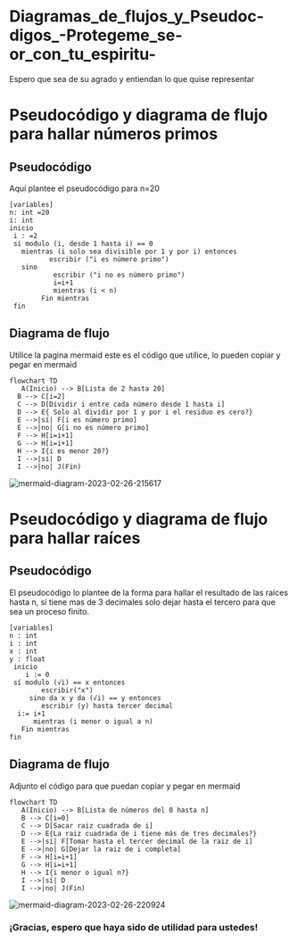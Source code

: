 # Diagramas_de_flujos_y_Pseudoc-digos_-Protegeme_se-or_con_tu_espiritu-
Espero que sea de su agrado y entiendan lo que quise representar
# Pseudocódigo y diagrama de flujo para hallar números primos
## Pseudocódigo
Aquí plantee el pseudocódigo para n=20
```
[variables]
n: int =20
i: int
inicio
 i : =2
 si modulo (i, desde 1 hasta i) == 0
   mientras (i solo sea divisible por 1 y por i) entonces
          escribir ("i es número primo")
   sino
           escribir ("i no es número primo")
           i=i+1
           mientras (i < n)
        Fin mientras
 fin
```
## Diagrama de flujo
Utilice la pagina mermaid
este es el código que utilice, lo pueden copiar y pegar en mermaid
```
flowchart TD
   A(Inicio) --> B[Lista de 2 hasta 20] 
  B --> C[i=2]
  C --> D[Dividir i entre cada número desde 1 hasta i]
  D --> E{ Solo al dividir por 1 y por i el residuo es cero?}
  E -->|sí| F[i es número primo]
  E -->|no| G[i no es número primo]
  F --> H[i=i+1]
  G --> H[i=i+1]
  H --> I{i es menor 20?}
  I -->|sí| D
  I -->|no| J(Fin)
```
![mermaid-diagram-2023-02-26-215617](https://user-images.githubusercontent.com/124615019/221462517-33428a9e-e266-4bdb-940d-c40dd8325835.png)
# Pseudocódigo y diagrama de flujo para hallar raíces
## Pseudocódigo
El pseudocódigo lo plantee de la forma para hallar el resultado de las raíces hasta n, sí tiene mas de 3 decimales solo dejar hasta el tercero para que sea un proceso finito.
```
[variables]
n : int
i : int
x : int
y : float
 inicio 
    i := 0 
 sí modulo (√i) == x entonces  
        escribir("x")
     sino da x y da (√i) == y entonces    
        escribir (y) hasta tercer decimal    
  i:= i+1  
      mientras (i menor o igual a n)
   Fin mientras
fin
```
## Diagrama de flujo
Adjunto el código para que puedan copiar y pegar en mermaid
```
flowchart TD
   A(Inicio) --> B[Lista de números del 0 hasta n] 
   B --> C[i=0]
   C --> D[Sacar raiz cuadrada de i]
   D --> E{La raiz cuadrada de i tiene más de tres decimales?}
   E -->|sí| F[Tomar hasta el tercer decimal de la raiz de i]
   E -->|no| G[Dejar la raiz de i completa]
   F --> H[i=i+1]
   G --> H[i=i+1]
   H --> I{i menor o igual n?}
   I -->|sí| D 
   I -->|no| J(Fin)
```
![mermaid-diagram-2023-02-26-220924](https://user-images.githubusercontent.com/124615019/221464004-e88f8368-82c6-4c20-b3ed-d254864f1e70.png)
### ¡Gracias, espero que haya sido de utilidad para ustedes!
